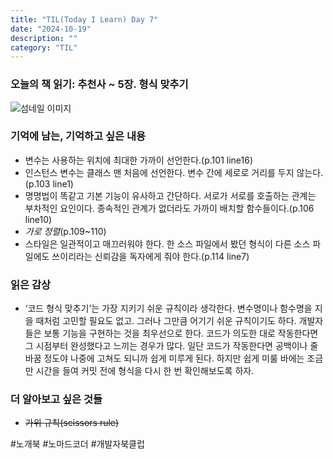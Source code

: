 ```yaml
---
title: "TIL(Today I Learn) Day 7"
date: "2024-10-19"
description: ""
category: "TIL"
---
```


### 오늘의 책 읽기: 추천사 ~ 5장. 형식 맞추기

![섬네일 이미지](/thumbnail/temp.png)

### 기억에 남는, 기억하고 싶은 내용

-   변수는 사용하는 위치에 최대한 가까이 선언한다.(p.101 line16)
-   인스턴스 변수는 클래스 맨 처음에 선언한다. 변수 간에 세로로 거리를 두지 않는다.(p.103 line1)
-   명명법이 똑같고 기본 기능이 유사하고 간단하다. 서로가 서로를 호출하는 관계는 부차적인 요인이다. 종속적인 관계가 없더라도 가까이 배치할 함수들이다.(p.106 line10)
-   _가로 정렬_(p.109~110)
-   스타일은 일관적이고 매끄러워야 한다. 한 소스 파일에서 봤던 형식이 다른 소스 파일에도 쓰이리라는 신뢰감을 독자에게 줘야 한다.(p.114 line7)

### 읽은 감상

-   ‘코드 형식 맞추기’는 가장 지키기 쉬운 규칙이라 생각한다. 변수명이나 함수명을 지을 때처럼 고민할 필요도 없고. 그러나 그만큼 어기기 쉬운 규칙이기도 하다. 개발자들은 보통 기능을 구현하는 것을 최우선으로 한다. 코드가 의도한 대로 작동한다면 그 시점부터 완성했다고 느끼는 경우가 많다. 일단 코드가 작동한다면 공백이나 줄 바꿈 정도야 나중에 고쳐도 되니까 쉽게 미루게 된다. 하지만 쉽게 미룰 바에는 조금만 시간을 들여 커밋 전에 형식을 다시 한 번 확인해보도록 하자.

### 더 알아보고 싶은 것들

-   ~~가위 규칙(scissors rule)~~

#노개북 #노마드코더 #개발자북클럽
